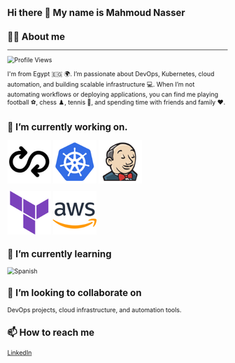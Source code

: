 ## Hi there 👋 My name is Mahmoud Nasser

## 🙋‍♂️ About me
-------------
![Profile Views](https://komarev.com/ghpvc/?username=Salieri20&color=blue)

I'm from Egypt 🇪🇬 🌍. I’m passionate about DevOps, Kubernetes, cloud automation, and building scalable infrastructure 💻. When I’m not automating workflows or deploying applications, you can find me playing football ⚽, chess ♟️, tennis 🎾, and spending time with friends and family ❤️.
 
## 🔭 I’m currently working on. 
<p>
  <img src="https://github.com/Salieri20/Salieri20/raw/main/dev-ops-solid-svgrepo-com.svg" width="100" />
  <img src="https://github.com/Salieri20/Salieri20/raw/main/kubernetes-svgrepo-com.svg" width="100" />
  <img src="https://github.com/Salieri20/Salieri20/raw/main/jenkins-svgrepo-com.svg" width="100" />
</p>
<p>
  <img src="https://github.com/Salieri20/Salieri20/raw/main/terraform-svgrepo-com.svg" width="100" />
  <img src="https://github.com/Salieri20/Salieri20/raw/main/aws-svgrepo-com.svg" width="100" />
</p>

## 🌱 I’m currently learning 
![Spanish](https://github.com/bobbyg603/bobbyg603/raw/main/assets/spanish-flag-round.svg)

## 👯 I’m looking to collaborate on 
DevOps projects, cloud infrastructure, and automation tools.  

## 📫 How to reach me
[LinkedIn](https://www.linkedin.com/in/mahmoud-nasser-32345424a) 










